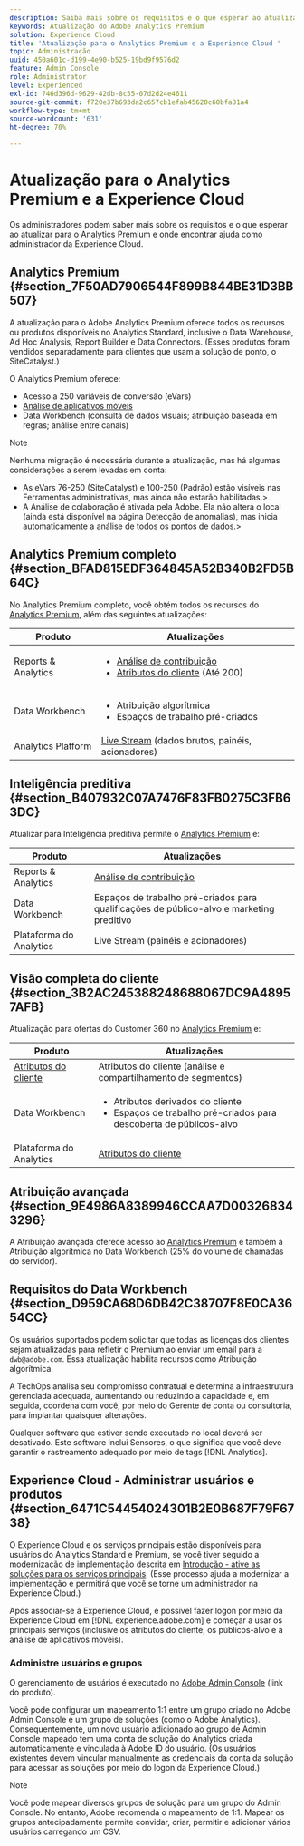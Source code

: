 ```yaml
---
description: Saiba mais sobre os requisitos e o que esperar ao atualizar para o Analytics Premium.
keywords: Atualização do Adobe Analytics Premium
solution: Experience Cloud
title: 'Atualização para o Analytics Premium e a Experience Cloud '
topic: Administração
uuid: 450a601c-d199-4e90-b525-19bd9f9576d2
feature: Admin Console
role: Administrator
level: Experienced
exl-id: 746d396d-9629-42db-8c55-07d2d24e4611
source-git-commit: f720e37b693da2c657cb1efab45620c60bfa81a4
workflow-type: tm+mt
source-wordcount: '631'
ht-degree: 70%

---
```


# Atualização para o Analytics Premium e a Experience Cloud

Os administradores podem saber mais sobre os requisitos e o que esperar ao atualizar para o Analytics Premium e onde encontrar ajuda como administrador da Experience Cloud.

## Analytics Premium {#section_7F50AD7906544F899B844BE31D3BB507}

A atualização para o Adobe Analytics Premium oferece todos os recursos ou produtos disponíveis no Analytics Standard, inclusive o Data Warehouse, Ad Hoc Analysis, Report Builder e Data Connectors. (Esses produtos foram vendidos separadamente para clientes que usam a solução de ponto, o SiteCatalyst.)

O Analytics Premium oferece:

* Acesso a 250 variáveis de conversão (eVars)
* [Análise de aplicativos móveis](https://experienceleague.adobe.com/docs/mobile-services/using/home.html?lang=en)
* Data Workbench (consulta de dados visuais; atribuição baseada em regras; análise entre canais)

>[!NOTE]
>
>Nenhuma migração é necessária durante a atualização, mas há algumas considerações a serem levadas em conta:
>
>* As eVars 76-250 (SiteCatalyst) e 100-250 (Padrão) estão visíveis nas Ferramentas administrativas, mas ainda não estarão habilitadas.>
>* A Análise de colaboração é ativada pela Adobe. Ela não altera o local (ainda está disponível na página Detecção de anomalias), mas inicia automaticamente a análise de todos os pontos de dados.>


## Analytics Premium completo {#section_BFAD815EDF364845A52B340B2FD5B64C}

No Analytics Premium completo, você obtém todos os recursos do [Analytics Premium](../admin-getting-started/upgrade-to-analytics-premium.md#section_7F50AD7906544F899B844BE31D3BB507), além das seguintes atualizações:

| Produto | Atualizações |
|--- |--- |
| Reports &amp; Analytics | <ul><li>[Análise de contribuição](https://experienceleague.adobe.com/docs/analytics/analyze/analysis-workspace/virtual-analyst/contribution-analysis/ca-tokens.html?lang=en)</li><li>[Atributos do cliente](../attributes/attributes.md#concept_ACFEE7C8B8E94875BA0825CDF4913AF1) (Até 200)</li></ul> |
| Data Workbench | <ul><li>Atribuição algorítmica</li><li>Espaços de trabalho pré-criados</li></ul> |
| Analytics Platform | [Live Stream](https://github.com/AdobeDocs/analytics-1.4-apis/blob/master/docs/live-stream-api/index.md) (dados brutos, painéis, acionadores) |

## Inteligência preditiva {#section_B407932C07A7476F83FB0275C3FB63DC}

Atualizar para Inteligência preditiva permite o [Analytics Premium](../admin-getting-started/upgrade-to-analytics-premium.md#section_7F50AD7906544F899B844BE31D3BB507) e:

| Produto | Atualizações |
|---|---|
| Reports &amp; Analytics | [Análise de contribuição](https://experienceleague.adobe.com/docs/analytics/analyze/analysis-workspace/virtual-analyst/contribution-analysis/ca-tokens.html?lang=en) |
| Data Workbench | Espaços de trabalho pré-criados para qualificações de público-alvo e marketing preditivo |
| Plataforma do Analytics | Live Stream (painéis e acionadores) |

## Visão completa do cliente {#section_3B2AC245388248688067DC9A48957AFB}

Atualização para ofertas do Customer 360 no [Analytics Premium](../admin-getting-started/upgrade-to-analytics-premium.md#section_7F50AD7906544F899B844BE31D3BB507) e:

| Produto | Atualizações |
|--- |--- |
| [Atributos do cliente](../attributes/attributes.md) | Atributos do cliente (análise e compartilhamento de segmentos) |
| Data Workbench | <ul><li>Atributos derivados do cliente</li><li>Espaços de trabalho pré-criados para descoberta de públicos-alvo</li></ul> |
| Plataforma do Analytics | [Atributos do cliente](../attributes/attributes.md) |

## Atribuição avançada {#section_9E4986A8389946CCAA7D003268343296}

A Atribuição avançada oferece acesso ao [Analytics Premium](../admin-getting-started/upgrade-to-analytics-premium.md#section_7F50AD7906544F899B844BE31D3BB507) e também à Atribuição algorítmica no Data Workbench (25% do volume de chamadas do servidor).

## Requisitos do Data Workbench {#section_D959CA68D6DB42C38707F8E0CA3654CC}

Os usuários suportados podem solicitar que todas as licenças dos clientes sejam atualizadas para refletir o Premium ao enviar um email para a `dwb@adobe.com`. Essa atualização habilita recursos como Atribuição algorítmica.

A TechOps analisa seu compromisso contratual e determina a infraestrutura gerenciada adequada, aumentando ou reduzindo a capacidade e, em seguida, coordena com você, por meio do Gerente de conta ou consultoria, para implantar quaisquer alterações.

Qualquer software que estiver sendo executado no local deverá ser desativado. Este software inclui Sensores, o que significa que você deve garantir o rastreamento adequado por meio de tags [!DNL Analytics].

## Experience Cloud - Administrar usuários e produtos {#section_6471C54454024301B2E0B687F79F6738}

O Experience Cloud e os serviços principais estão disponíveis para usuários do Analytics Standard e Premium, se você tiver seguido a modernização de implementação descrita em [Introdução - ative as soluções para os serviços principais](../core-services/core-services.md#concept_07ED1D5C64234E77976E6D572E78FB9C). (Esse processo ajuda a modernizar a implementação e permitirá que você se torne um administrador na Experience Cloud.)

Após associar-se à Experience Cloud, é possível fazer logon por meio da Experience Cloud em [!DNL experience.adobe.com] e começar a usar os principais serviços (inclusive os atributos do cliente, os públicos-alvo e a análise de aplicativos móveis).

### Administre usuários e grupos

O gerenciamento de usuários é executado no [Adobe Admin Console](https://helpx.adobe.com/br/enterprise/using/admin-console.html) (link do produto).

Você pode configurar um mapeamento 1:1 entre um grupo criado no Adobe Admin Console e um grupo de soluções (como o Adobe Analytics). Consequentemente, um novo usuário adicionado ao grupo de Admin Console mapeado tem uma conta de solução do Analytics criada automaticamente e vinculada à Adobe ID do usuário. (Os usuários existentes devem vincular manualmente as credenciais da conta da solução para acessar as soluções por meio do logon da Experience Cloud.)

>[!NOTE]
>
>Você pode mapear diversos grupos de solução para um grupo do Admin Console. No entanto, Adobe recomenda o mapeamento de 1:1. Mapear os grupos antecipadamente permite convidar, criar, permitir e adicionar vários usuários carregando um CSV.
